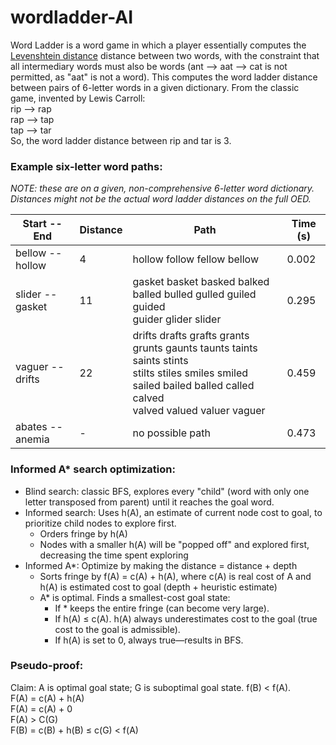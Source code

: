 # wordladder-AI
Word Ladder is a word game in which a player essentially computes the [Levenshtein distance](https://en.wikipedia.org/wiki/Levenshtein_distance "Wikipedia: Levenshtein distance") distance between two words, with the constraint that all intermediary words must also be words (ant --> aat --> cat is not permitted, as "aat" is not a word). 
This computes the word ladder distance between pairs of 6-letter words in a given dictionary. From the classic game, invented by Lewis Carroll:</br>
  rip --> rap</br>
  rap --> tap</br>
  tap --> tar</br>
So, the word ladder distance between rip and tar is 3.

### Example six-letter word paths:
*NOTE: these are on a given, non-comprehensive 6-letter word dictionary. Distances might not be the actual word ladder distances on the full OED.*

| Start -- End    | Distance | Path                                                            | Time (s) |
| ----------------|----------| ----------------------------------------------------------------|-----|
| bellow -- hollow|  4       | hollow follow fellow bellow                                     |0.002|
| slider -- gasket| 11       | gasket basket basked balked balled bulled gulled guiled guided</br> guider glider slider                                                                                                                |0.295|
| vaguer -- drifts| 22       | drifts drafts grafts grants grunts gaunts taunts taints saints stints</br> stilts stiles smiles smiled sailed bailed balled called calved</br> valved valued valuer vaguer                            |0.459|
| abates -- anemia| -        | no possible path                                                |0.473|

### Informed A* search optimization:
+ Blind search: classic BFS, explores every "child" (word with only one letter transposed from parent) until it reaches the goal word.
+ Informed search: Uses h(A), an estimate of current node cost to goal, to prioritize child nodes to explore first.
  + Orders fringe by h(A)
  + Nodes with a smaller h(A) will be "popped off" and explored first, decreasing the time spent exploring  
+ Informed A*: Optimize by making the distance = distance + depth
  + Sorts fringe by f(A) = c(A) + h(A), where c(A) is real cost of A and h(A) is estimated cost to goal (depth + heuristic estimate)
  + A* is optimal. Finds a smallest-cost goal state:
    + If * keeps the entire fringe (can become very large).
    + If h(A) ≤ c(A). h(A) always underestimates cost to the goal (true cost to the goal is admissible).
    + If h(A) is set to 0, always true—results in BFS.

### Pseudo-proof:</br>
Claim: A is optimal goal state; G is suboptimal goal state. f(B) < f(A).</br>
  F(A) = c(A) + h(A)</br> 
  F(A) = c(A) + 0</br>
  F(A) > C(G)</br>
  F(B) = c(B) + h(B) ≤ c(G) < f(A) </br>

